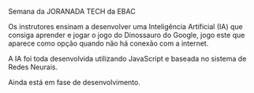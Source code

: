 Semana da JORANADA TECH da EBAC

Os instrutores ensinam a desenvolver uma Inteligência Artificial (IA) que consiga aprender e jogar o jogo do Dinossauro do Google, jogo este que aparece como opção quando não há conexão com a internet.

A IA foi toda desenvolvida utilizando JavaScript e baseada no sistema de Redes Neurais.

Ainda está em fase de desenvolvimento.
